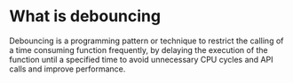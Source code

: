 # What is debouncing

Debouncing is a programming pattern or technique to restrict the calling of a time consuming function frequently, by delaying the execution of the function until a specified time to avoid unnecessary CPU cycles and API calls and improve performance.

